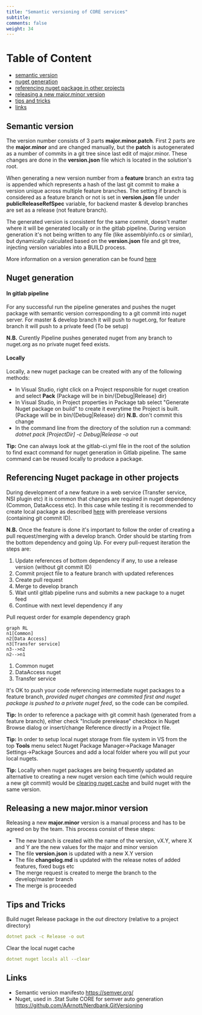 ```yaml
---
title: "Semantic versioning of CORE services"
subtitle: 
comments: false
weight: 34
---
```


# Table of Content
- [semantic version](#semantic-version)
- [nuget generation](#nuget-generation)
- [referencing nuget package in other projects](#referencing-nuget-package-in-other-projects)
- [releasing a new major.minor version](#releasing-a-new-major-minor-version)
- [tips and tricks](#tips-and-tricks)
- [links](#links)

## Semantic version

The version number consists of 3 parts **major.minor.patch**. First 2 parts are the **major.minor** and are changed manually, but the **patch** is autogenerated as a number of commits in a git tree since last edit of major.minor. These changes are done in the **version.json** file which is located in the solution's root. 

When generating a new version number from a **feature** branch an extra tag is appended which represents a hash of the last git commit to make a version unique across multiple feature branches. The setting if branch is considered as a feature branch or not is set in **version.json** file under **publicReleaseRefSpec** variable, for backend master & develop branches are set as a release (not feature branch).

The generated version is consistent for the same commit, doesn't matter where it will be generated locally or in the gitlab pipeline.
During version generation it's not being written to any file (like assemblyinfo.cs or similar), but dynamically calculated based on the **version.json** file and git tree, injecting version variables into a BUILD process.

More information on a version generation can be found [here](https://github.com/AArnott/Nerdbank.GitVersioning#where-and-how-versions-are-calculated-and-applied) 

## Nuget generation

#### In gitlab pipeline

For any successful run the pipeline generates and pushes the nuget package with semantic version corresponding to a git commit into nuget server.
For master & develop branch it will push to nuget.org, for feature branch it will push to a private feed (To be setup)

**N.B.** Curently Pipeline pushes generated nuget from any branch to nuget.org as no private nuget feed exists.

#### Locally

Locally, a new nuget package can be created with any of the following methods:

- In Visual Studio, right click on a Project responsible for nuget creation and select **Pack** (Package will be in bin/{Debug|Release} dir) 
- In Visual Studio, in Project properties in Package tab select "Generate Nuget package on build" to create it everytime the Project is built. (Package will be in bin/{Debug|Release} dir)  **N.B.** don't commit this change
- In the command line from the directory of the solution run a command: *dotnet pack [ProjectDir] -c Debug|Release -o out*

**Tip:** One can always look at the gitlab-ci.yml file in the root of the solution to find exact command for nuget generation in Gitlab pipeline. The same command can be reused locally to produce a package.

## Referencing Nuget package in other projects 

During development of a new feature in a web service (Transfer service, NSI plugin etc) it is common that changes are required in nuget dependency (Common, DataAccess etc). In this case while testing it is recommended to create local package as described [here](#locals) with prerelease versions (containing git commit ID). 

**N.B.** Once the feature is done it's important to follow the order of creating a pull request/merging with a develop branch. Order should be starting from the bottom dependency and going Up. For every pull-request iteration the steps are:

1. Update references of bottom dependency if any, to use a release version (without git commit ID)
2. Commit project file to a feature branch with updated references
3. Create pull request
4. Merge to develop branch
5. Wait until gitlab pipeline runs and submits a new package to a nuget feed
6. Continue with next level dependency if any

Pull request order for example dependency graph 

```mermaid
graph RL
n1[Common]
n2[Data Access]
n3[Transfer service]
n3-->n2
n2-->n1
```

1. Common nuget
2. DataAccess nuget
3. Transfer service

It's OK to push your code referencing intermediate nuget packages to a feature branch, *provided nuget changes are commited first and nuget package is pushed to a private nuget feed*, so the code can be compiled.

**Tip:** In order to reference a package with git commit hash (generated from a feature branch), either check "Include prerelease" checkbox in Nuget Browse dialog or insert/change Reference directly in a Project file.

**Tip:** In order to setup local nuget storage from file system in VS from the top **Tools** menu select Nuget Package Manager->Package Manager Settings->Package Sources and add a local folder where you will put your local nugets.

**Tip:** Locally when nuget packages are being frequently updated an alternative to creating a new nuget version each time (which would require a new git commit) would be [clearing nuget cache](#tips-and-tricks) and build nuget with the same version.

## Releasing a new **major.minor** version

Releasing a new **major.minor** version is a manual process and has to be agreed on by the team. 
This process consist of these steps:

- The new branch is created with the name of the version, vX.Y, where X and Y are the new values for the major and minor version
- The file **version.json** is updated with a new X.Y version
- The file **changelog.md** is updated with the release notes of added features, fixed bugs etc
- The merge request is created to merge the branch to the develop/master branch
- The merge is proceeded

## Tips and Tricks

Build nuget Release package in the *out* directory (relative to a project directory) 

```yaml
dotnet pack -c Release -o out
```

Clear the local nuget cache 

```yaml
dotnet nuget locals all --clear
```

## Links

- Semantic version manifesto https://semver.org/
- Nuget, used in .Stat Suite CORE for semver auto generation https://github.com/AArnott/Nerdbank.GitVersioning